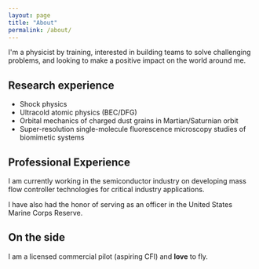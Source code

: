 ```yaml
---
layout: page
title: "About"
permalink: /about/
---
```


I'm a physicist by training, interested in building teams to solve challenging problems, and looking to make a positive impact on the world around me.

## Research experience

* Shock physics
* Ultracold atomic physics (BEC/DFG)
* Orbital mechanics of charged dust grains in Martian/Saturnian orbit
* Super-resolution single-molecule fluorescence microscopy studies of biomimetic systems

## Professional Experience

I am currently working in the semiconductor industry on developing mass flow controller technologies for critical industry applications.

I have also had the honor of serving as an officer in the United States Marine Corps Reserve.

## On the side

I am a licensed commercial pilot (aspiring CFI) and **love** to fly.
